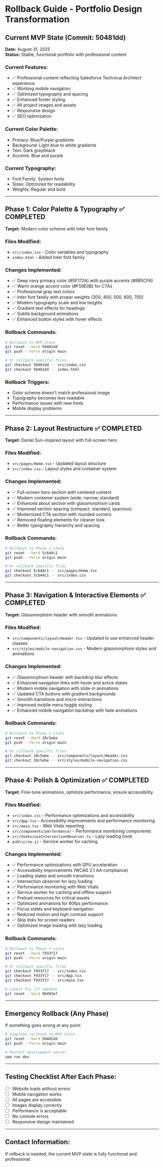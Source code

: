 # Rollback Guide - Portfolio Design Transformation

## Current MVP State (Commit: 50481dd)
**Date:** August 31, 2025  
**Status:** Stable, functional portfolio with professional content

### Current Features:
- ✅ Professional content reflecting Salesforce Technical Architect experience
- ✅ Working mobile navigation
- ✅ Optimized typography and spacing
- ✅ Enhanced footer styling
- ✅ All project images and assets
- ✅ Responsive design
- ✅ SEO optimization

### Current Color Palette:
- Primary: Blue/Purple gradients
- Background: Light blue to white gradients
- Text: Dark gray/black
- Accents: Blue and purple

### Current Typography:
- Font Family: System fonts
- Sizes: Optimized for readability
- Weights: Regular and bold

---

## Phase 1: Color Palette & Typography ✅ COMPLETED
**Target:** Modern color scheme with Inter font family

### Files Modified:
- `src/index.css` - Color variables and typography
- `index.html` - Added Inter font family

### Changes Implemented:
- ✅ Deep navy primary color (#0F172A) with purple accents (#8B5CF6)
- ✅ Warm orange accent color (#F59E0B) for CTAs
- ✅ Professional gray text colors
- ✅ Inter font family with proper weights (300, 400, 500, 600, 700)
- ✅ Modern typography scale and line heights
- ✅ Gradient text effects for headings
- ✅ Subtle background animations
- ✅ Enhanced button styles with hover effects

### Rollback Commands:
```bash
# Rollback to MVP state
git reset --hard 50481dd
git push --force origin main

# Or rollback specific files
git checkout 50481dd -- src/index.css
git checkout 50481dd -- index.html
```

### Rollback Triggers:
- Color scheme doesn't match professional image
- Typography becomes less readable
- Performance issues with new fonts
- Mobile display problems

---

## Phase 2: Layout Restructure ✅ COMPLETED
**Target:** Daniel Sun-inspired layout with full-screen hero

### Files Modified:
- `src/pages/Home.tsx` - Updated layout structure
- `src/index.css` - Layout styles and container system

### Changes Implemented:
- ✅ Full-screen hero section with centered content
- ✅ Modern container system (wide, narrow, standard)
- ✅ Enhanced about section with glassmorphism cards
- ✅ Improved section spacing (compact, standard, spacious)
- ✅ Modernized CTA section with rounded corners
- ✅ Removed floating elements for cleaner look
- ✅ Better typography hierarchy and spacing

### Rollback Commands:
```bash
# Rollback to Phase 1 state
git reset --hard 5cb44c1
git push --force origin main

# Or rollback specific files
git checkout 5cb44c1 -- src/pages/Home.tsx
git checkout 5cb44c1 -- src/index.css
```

---

## Phase 3: Navigation & Interactive Elements ✅ COMPLETED
**Target:** Glassmorphism header with smooth animations

### Files Modified:
- `src/components/layout/Header.tsx` - Updated to use enhanced header classes
- `src/styles/mobile-navigation.css` - Modern glassmorphism styles and animations

### Changes Implemented:
- ✅ Glassmorphism header with backdrop blur effects
- ✅ Enhanced navigation links with hover and active states
- ✅ Modern mobile navigation with slide-in animations
- ✅ Updated CTA buttons with gradient backgrounds
- ✅ Smooth transitions and micro-interactions
- ✅ Improved mobile menu toggle styling
- ✅ Enhanced mobile navigation backdrop with fade animations

### Rollback Commands:
```bash
# Rollback to Phase 2 state
git reset --hard 28c5ebe
git push --force origin main

# Or rollback specific files
git checkout 28c5ebe -- src/components/layout/Header.tsx
git checkout 28c5ebe -- src/styles/mobile-navigation.css
```

---

## Phase 4: Polish & Optimization ✅ COMPLETED
**Target:** Fine-tune animations, optimize performance, ensure accessibility

### Files Modified:
- `src/index.css` - Performance optimizations and accessibility
- `src/App.tsx` - Accessibility improvements and performance monitoring
- `src/main.tsx` - Web Vitals reporting
- `src/components/performance/` - Performance monitoring components
- `src/hooks/useIntersectionObserver.ts` - Lazy loading hook
- `public/sw.js` - Service worker for caching

### Changes Implemented:
- ✅ Performance optimizations with GPU acceleration
- ✅ Accessibility improvements (WCAG 2.1 AA compliance)
- ✅ Loading states and smooth transitions
- ✅ Intersection observer for lazy loading
- ✅ Performance monitoring with Web Vitals
- ✅ Service worker for caching and offline support
- ✅ Preload resources for critical assets
- ✅ Optimized animations for 60fps performance
- ✅ Focus states and keyboard navigation
- ✅ Reduced motion and high contrast support
- ✅ Skip links for screen readers
- ✅ Optimized image loading with lazy loading

### Rollback Commands:
```bash
# Rollback to Phase 3 state
git reset --hard f933f17
git push --force origin main

# Or rollback specific files
git checkout f933f17 -- src/index.css
git checkout f933f17 -- src/App.tsx
git checkout f933f17 -- src/main.tsx

# Latest fix (if needed)
git reset --hard 96493e7
```

---

## Emergency Rollback (Any Phase)
If something goes wrong at any point:

```bash
# Complete rollback to MVP state
git reset --hard 50481dd
git push --force origin main

# Restart development server
npm run dev
```

---

## Testing Checklist After Each Phase:
- [ ] Website loads without errors
- [ ] Mobile navigation works
- [ ] All pages are accessible
- [ ] Images display correctly
- [ ] Performance is acceptable
- [ ] No console errors
- [ ] Responsive design maintained

---

## Contact Information:
If rollback is needed, the current MVP state is fully functional and professional.
